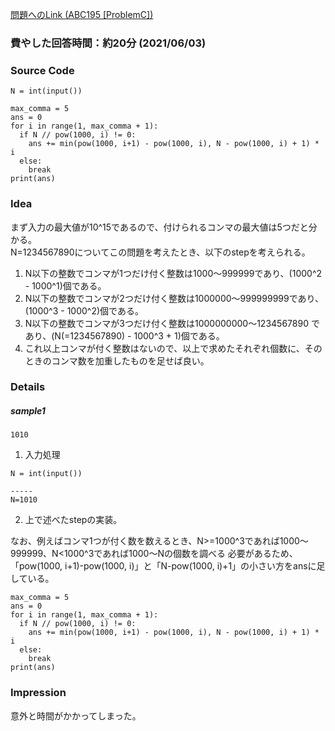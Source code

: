 [問題へのLink (ABC195 [ProblemC])](https://atcoder.jp/contests/abc195/tasks/abc195_c)
### 費やした回答時間：約20分 (2021/06/03) ###
### Source Code ###
```
N = int(input())

max_comma = 5
ans = 0
for i in range(1, max_comma + 1):
  if N // pow(1000, i) != 0:
    ans += min(pow(1000, i+1) - pow(1000, i), N - pow(1000, i) + 1) * i
  else:
    break
print(ans)
```

### Idea ###
まず入力の最大値が10^15であるので、付けられるコンマの最大値は5つだと分かる。  
N=1234567890についてこの問題を考えたとき、以下のstepを考えられる。  
1. N以下の整数でコンマが1つだけ付く整数は1000～999999であり、(1000^2 - 1000^1)個である。
2. N以下の整数でコンマが2つだけ付く整数は1000000～999999999であり、(1000^3 - 1000^2)個である。
3. N以下の整数でコンマが3つだけ付く整数は1000000000～1234567890 であり、(N(=1234567890) - 1000^3 + 1)個である。
4. これ以上コンマが付く整数はないので、以上で求めたそれぞれ個数に、そのときのコンマ数を加重したものを足せば良い。

### Details ###
##### sample1 #####
```
1010
```

1. 入力処理
```
N = int(input())

-----
N=1010
```
2. 上で述べたstepの実装。  

なお、例えばコンマ1つが付く数を数えるとき、N>=1000^3であれば1000～999999、N<1000^3であれば1000～Nの個数を調べる
必要があるため、「pow(1000, i+1)-pow(1000, i)」と「N-pow(1000, i)+1」の小さい方をansに足している。
```
max_comma = 5
ans = 0
for i in range(1, max_comma + 1):
  if N // pow(1000, i) != 0:
    ans += min(pow(1000, i+1) - pow(1000, i), N - pow(1000, i) + 1) * i
  else:
    break
print(ans)
```

### Impression ###
意外と時間がかかってしまった。

